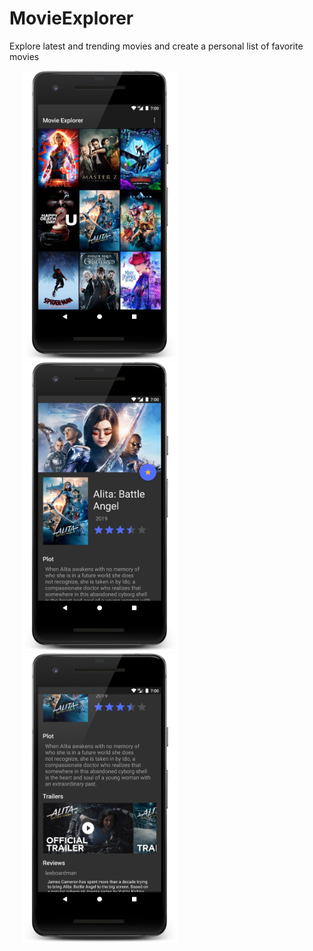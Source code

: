 # MovieExplorer
Explore latest and trending movies and create a personal list of favorite movies

<img src="screenshots/movie1.png" width="250" hspace="20">
<img src="screenshots/movie2.png" width="250" hspace="20">
<img src="screenshots/movie3.png" width="250" hspace="20">